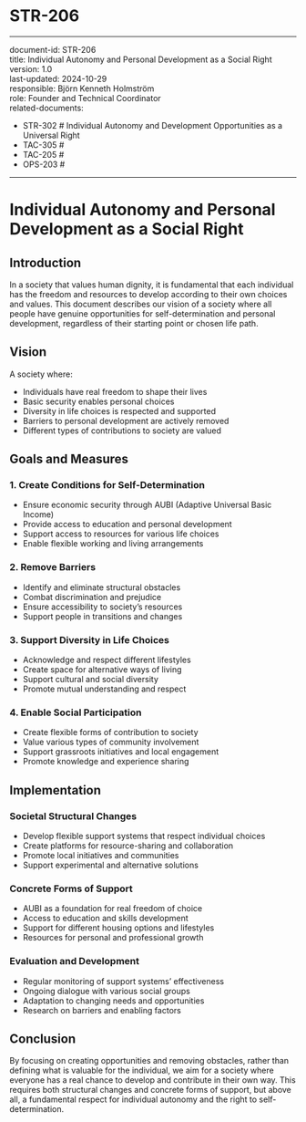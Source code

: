 # STR-206
---
document-id: STR-206  
title: Individual Autonomy and Personal Development as a Social Right  
version: 1.0  
last-updated: 2024-10-29  
responsible: Björn Kenneth Holmström  
role: Founder and Technical Coordinator  
related-documents:  
  - STR-302 # Individual Autonomy and Development Opportunities as a Universal Right  
  - TAC-305 #  
  - TAC-205 #  
  - OPS-203 #  

---

# Individual Autonomy and Personal Development as a Social Right

## Introduction

In a society that values human dignity, it is fundamental that each individual has the freedom and resources to develop according to their own choices and values. This document describes our vision of a society where all people have genuine opportunities for self-determination and personal development, regardless of their starting point or chosen life path.

## Vision

A society where:
- Individuals have real freedom to shape their lives
- Basic security enables personal choices
- Diversity in life choices is respected and supported
- Barriers to personal development are actively removed
- Different types of contributions to society are valued

## Goals and Measures

### 1. Create Conditions for Self-Determination
- Ensure economic security through AUBI (Adaptive Universal Basic Income)
- Provide access to education and personal development
- Support access to resources for various life choices
- Enable flexible working and living arrangements

### 2. Remove Barriers
- Identify and eliminate structural obstacles
- Combat discrimination and prejudice
- Ensure accessibility to society’s resources
- Support people in transitions and changes

### 3. Support Diversity in Life Choices
- Acknowledge and respect different lifestyles
- Create space for alternative ways of living
- Support cultural and social diversity
- Promote mutual understanding and respect

### 4. Enable Social Participation
- Create flexible forms of contribution to society
- Value various types of community involvement
- Support grassroots initiatives and local engagement
- Promote knowledge and experience sharing

## Implementation

### Societal Structural Changes
- Develop flexible support systems that respect individual choices
- Create platforms for resource-sharing and collaboration
- Promote local initiatives and communities
- Support experimental and alternative solutions

### Concrete Forms of Support
- AUBI as a foundation for real freedom of choice
- Access to education and skills development
- Support for different housing options and lifestyles
- Resources for personal and professional growth

### Evaluation and Development
- Regular monitoring of support systems’ effectiveness
- Ongoing dialogue with various social groups
- Adaptation to changing needs and opportunities
- Research on barriers and enabling factors

## Conclusion

By focusing on creating opportunities and removing obstacles, rather than defining what is valuable for the individual, we aim for a society where everyone has a real chance to develop and contribute in their own way. This requires both structural changes and concrete forms of support, but above all, a fundamental respect for individual autonomy and the right to self-determination.
